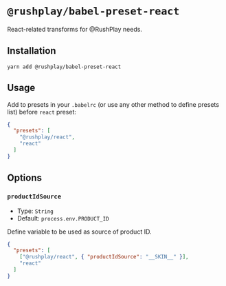 # `@rushplay/babel-preset-react`

React-related transforms for @RushPlay needs.


## Installation

```
yarn add @rushplay/babel-preset-react
```


## Usage

Add to presets in your `.babelrc` (or use any other method to define presets list) before `react` preset:

```json
{
  "presets": [
    "@rushplay/react",
    "react"
  ]
}
```


## Options

### `productIdSource`

- Type: `String`
- Default: `process.env.PRODUCT_ID`

Define variable to be used as source of product ID.

```json
{
  "presets": [
    ["@rushplay/react", { "productIdSource": "__SKIN__" }],
    "react"
  ]
}
```

